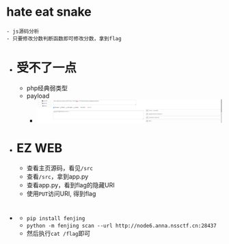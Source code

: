 # hate eat snake
	- js源码分析
	- 只要修改分数判断函数即可修改分数，拿到flag
- # 受不了一点
	- php经典弱类型
	- payload
		- ![Screenshot_2023-04-16_10-31-00.png](../assets/Screenshot_2023-04-16_10-31-00_1681612301122_0.png)
- # EZ WEB
	- 查看主页源码，看见`/src`
	- 查看`/src`，拿到app.py
	- 查看app.py，看到flag的隐藏URI
	- 使用`PUT`访问URI, 得到flag
- # <ez ze>
	- `pip install fenjing`
	- `python -m fenjing scan --url http://node6.anna.nssctf.cn:28437`
	- 然后执行`cat /flag`即可